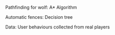 Pathfinding for wolf: A* Algorithm

Automatic fences: Decision tree

Data: User behaviours collected from real players
